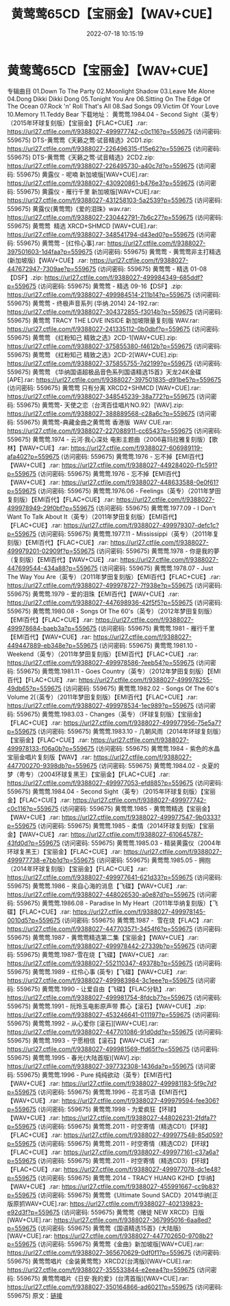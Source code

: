﻿---
title: 黄莺莺65CD【宝丽金】【WAV+CUE】
date: 2022-07-18 10:15:19
categories: 合集系列
tags: 华语中文
---
# 黄莺莺65CD【宝丽金】【WAV+CUE】

专辑曲目
01.Down To The
Party
02.Moonlight
Shadow
03.Leave Me Alone
04.Dong Dikki Dikki
Dong
05.Tonight You Are
06.Sitting On The Edge Of The
Ocean
07.Rock 'n' Roll That's
All
08.Sad Songs
09.Victim Of Your
Love
10.Memory
11.Teddy Bear
下载地址：
黄莺莺.1984.04 - Second Sight（英专）（2015年环球复刻版）【宝丽金】【FLAC+CUE】.rar:
https://url27.ctfile.com/f/9388027-499977742-c0c116?p=559675
(访问密码: 559675)
DTS-黄莺莺《天籁之莺·试音精选》2CD1.zip: https://url27.ctfile.com/f/9388027-226496315-f15e62?p=559675
(访问密码: 559675)
DTS-黄莺莺《天籁之莺·试音精选》2CD2.zip: https://url27.ctfile.com/f/9388027-226495730-a40c7d?p=559675
(访问密码: 559675)
黄露仪 - 呢喃 新加坡版[WAV+CUE].rar: https://url27.ctfile.com/f/9388027-430920861-b476e3?p=559675
(访问密码: 559675)
黄露仪 - 雁行千里 新加坡版[WAV+CUE].rar: https://url27.ctfile.com/f/9388027-431258103-5a2539?p=559675
(访问密码: 559675)
黄露仪(黄莺莺)《爱的泪珠》wav.rar: https://url27.ctfile.com/f/9388027-230442791-7b6c27?p=559675
(访问密码: 559675)
黄莺莺  精选 XRCD+SHMCD [WAV+CUE].rar: https://url27.ctfile.com/f/9388027-348541794-d43ed0?p=559675
(访问密码: 559675)
黄莺莺 - [红伶心事].rar: https://url27.ctfile.com/f/9388027-397501603-1d4faa?p=559675
(访问密码: 559675)
黄莺莺 - 黄莺莺非主打精选 (新加坡版)【WAV+CUE】.rar: https://url27.ctfile.com/f/9388027-447672947-7309ae?p=559675
(访问密码: 559675)
黄莺莺 - 精选 01-08【DSF】.zip: https://url27.ctfile.com/f/9388027-499984349-685ddf?p=559675
(访问密码: 559675)
黄莺莺 - 精选 09-16【DSF】.zip: https://url27.ctfile.com/f/9388027-499984514-211b14?p=559675
(访问密码: 559675)
黄莺莺 - 终极声音系列 (华纳.2014) 24-192.rar: https://url27.ctfile.com/f/9388027-304372855-f3014b?p=559675
(访问密码: 559675)
黄莺莺 TRACY THE LOVE INSIDE 新加坡限量复刻版 WAV.rar: https://url27.ctfile.com/f/9388027-241335112-0b0dbf?p=559675
(访问密码: 559675)
黄莺莺 《红粉知己 精致之选》2CD-1[WAV+CUE].zip: https://url27.ctfile.com/f/9388027-375855380-f4612b?p=559675
(访问密码: 559675)
黄莺莺 《红粉知己 精致之选》2CD-2[WAV+CUE].zip: https://url27.ctfile.com/f/9388027-375855755-7d2199?p=559675
(访问密码: 559675)
黄莺莺 《华纳国语超极品音色系列国语精选15首》天龙24K金碟[APE].rar: https://url27.ctfile.com/f/9388027-397501835-d91be5?p=559675
(访问密码: 559675)
黄莺莺 只有分离 XRCD2+SHMCD [WAV+CUE].rar: https://url27.ctfile.com/f/9388027-348545239-38a772?p=559675
(访问密码: 559675)
黄莺莺- 天使之恋（台湾百佳唱片NO.92）[WAV].zip: https://url27.ctfile.com/f/9388027-388889568-c28a6c?p=559675
(访问密码: 559675)
黄莺莺-典藏金曲之黄莺莺 香港版  WAV CUE.rar: https://url27.ctfile.com/f/9388027-227088911-cc6543?p=559675
(访问密码: 559675)
黄莺莺.1974 - 云河·我心深处 电影主题曲（2006喜玛拉雅复刻版）【歌林】【WAV+CUE】.rar: https://url27.ctfile.com/f/9388027-606989119-afa402?p=559675
(访问密码: 559675)
黄莺莺.1976 - 忘不掉【EMI百代】【WAV+CUE】.rar: https://url27.ctfile.com/f/9388027-449284020-f1c591?p=559675
(访问密码: 559675)
黄莺莺.1976 - 忘不掉【EMI百代】【WAV+CUE】.rar: https://url27.ctfile.com/f/9388027-448633588-0e0f61?p=559675
(访问密码: 559675)
黄莺莺.1976.06 - Feelings（英专）（2011年梦田复刻版）【EMI百代】【FLAC+CUE】.rar:
https://url27.ctfile.com/f/9388027-499978949-29f0bf?p=559675
(访问密码: 559675)
黄莺莺.1977.09 - I Don't Want To Talk About
It（英专）（2011年梦田复刻版）【EMI百代】【FLAC+CUE】.rar: https://url27.ctfile.com/f/9388027-499979307-defc1c?p=559675
(访问密码: 559675)
黄莺莺.1977.11 - Mississippi（英专）（2011年复刻版）【EMI百代】【FLAC+CUE】.rar:
https://url27.ctfile.com/f/9388027-499979201-02909f?p=559675
(访问密码: 559675)
黄莺莺.1978 - 你是我的夢 （复刻版）【EMI百代】【WAV+CUE】.rar: https://url27.ctfile.com/f/9388027-447699544-434a88?p=559675
(访问密码: 559675)
黄莺莺.1978.07 - Just The Way You
Are（英专）（2011年梦田复刻版）【EMI百代】【FLAC+CUE】.rar: https://url27.ctfile.com/f/9388027-499978727-7f938e?p=559675
(访问密码: 559675)
黄莺莺.1979 - 爱的泪珠【EMI百代】【WAV+CUE】.rar: https://url27.ctfile.com/f/9388027-447698936-42f5f5?p=559675
(访问密码: 559675)
黄莺莺.1980.08 - Songs Of The
60's（英专）（2012年梦田复刻版）【EMI百代】【FLAC+CUE】.rar: https://url27.ctfile.com/f/9388027-499978684-baeb3a?p=559675
(访问密码: 559675)
黄莺莺.1981 - 雁行千里【EMI百代】【WAV+CUE】.rar: https://url27.ctfile.com/f/9388027-449447889-eb348e?p=559675
(访问密码: 559675)
黄莺莺.1981.10 - Weekend（英专）（2011年梦田复刻版）【EMI百代】【FLAC+CUE】.rar:
https://url27.ctfile.com/f/9388027-499978586-7eeb54?p=559675
(访问密码: 559675)
黄莺莺.1981.11 - Goes Country（英专）（2012年梦田复刻版）【EMI百代】【FLAC+CUE】.rar:
https://url27.ctfile.com/f/9388027-499978255-49db65?p=559675
(访问密码: 559675)
黄莺莺.1982.02 - Songs Of The 60's Volume
2[（英专）（2011年梦田复刻版）【EMI百代】【FLAC+CUE】.rar: https://url27.ctfile.com/f/9388027-499978534-1ec989?p=559675
(访问密码: 559675)
黄莺莺.1983.03 - Changes（英专）（环球复刻版）【宝丽金】【FLAC+CUE】.rar: https://url27.ctfile.com/f/9388027-499977956-75e5a7?p=559675
(访问密码: 559675)
黄莺莺.1983.10 - 几朝风雨（2014年环球复刻版）【宝丽金】【FLAC+CUE】.rar: https://url27.ctfile.com/f/9388027-499978133-f06a0b?p=559675
(访问密码: 559675)
黄莺莺.1984 - 紫色的水晶 宝丽金唱片复刻版【WAV】.rar: https://url27.ctfile.com/f/9388027-447700270-9398db?p=559675
(访问密码: 559675)
黄莺莺.1984.02 - 炎夏的梦（粤专）（2004环球复黑王）【宝丽金】【FLAC+CUE】.rar: https://url27.ctfile.com/f/9388027-499977053-efd885?p=559675
(访问密码: 559675)
黄莺莺.1984.04 - Second Sight（英专）（2015年环球复刻版）【宝丽金】【FLAC+CUE】.rar:
https://url27.ctfile.com/f/9388027-499977742-c0c116?p=559675
(访问密码: 559675)
黄莺莺.1985 - 黄莺莺精选【宝丽金】【WAV+CUE】.rar: https://url27.ctfile.com/f/9388027-499977547-9b0333?p=559675
(访问密码: 559675)
黄莺莺.1985 - 柔情（2014环球复刻版）【宝丽金】【WAV+CUE】.rar: https://url27.ctfile.com/f/9388027-610645787-43fd0d?p=559675
(访问密码: 559675)
黄莺莺.1985.03 - 精装黄露仪（2004年环球复黑王）【宝丽金】【FLAC+CUE】.rar: https://url27.ctfile.com/f/9388027-499977738-e7bb1d?p=559675
(访问密码: 559675)
黄莺莺.1985.05 - 拥抱（2014年环球复刻版）【宝丽金】【FLAC+CUE】.rar: https://url27.ctfile.com/f/9388027-499977641-621d33?p=559675
(访问密码: 559675)
黄莺莺.1986 - 來自心海的消息【飞碟】【WAV+CUE】.rar: https://url27.ctfile.com/f/9388027-448026530-a0e87d?p=559675
(访问密码: 559675)
黄莺莺.1986.08 - Paradise In My Heart（2011年华纳复刻版）【飞碟】【FLAC+CUE】.rar:
https://url27.ctfile.com/f/9388027-499978145-0010d5?p=559675
(访问密码: 559675)
黄莺莺.1987 -  雪在烧【FLAC】.rar: https://url27.ctfile.com/f/9388027-447703571-3454f6?p=559675
(访问密码: 559675)
黄莺莺.1987 - 黄莺莺精选第二集【宝丽金】【WAV+CUE】.rar: https://url27.ctfile.com/f/9388027-499978442-27339b?p=559675
(访问密码: 559675)
黄莺莺.1987-雪在烧【飞碟】【WAV+CUE】.rar: https://url27.ctfile.com/f/9388027-552110347-49378b?p=559675
(访问密码: 559675)
黄莺莺.1989 - 红伶心事 (英专)【飞碟】【WAV+CUE】.rar: https://url27.ctfile.com/f/9388027-499983984-3c1eee?p=559675
(访问密码: 559675)
黄莺莺.1990 - 让爱自由【飞碟】【FLAC分轨】.rar: https://url27.ctfile.com/f/9388027-499981754-8fdcb7?p=559675
(访问密码: 559675)
黄莺莺.1991 - 阮玲玉电影原声带 葬心【滚石】【WAV+CUE】.zip: https://url27.ctfile.com/f/9388027-453246641-011197?p=559675
(访问密码: 559675)
黄莺莺.1992 - 从心爱你 [滚石][WAV+CUE].rar: https://url27.ctfile.com/f/9388027-447701086-91d0dd?p=559675
(访问密码: 559675)
黄莺莺.1993 - 宁愿相信【滚石】【WAV+CUE】.rar: https://url27.ctfile.com/f/9388027-499981569-ffd65f?p=559675
(访问密码: 559675)
黄莺莺.1995 - 春光(大陆首版)[WAV].zip: https://url27.ctfile.com/f/9388027-397732308-1436da?p=559675
(访问密码: 559675)
黄莺莺.1996 - Pure 纯纯欲动（英专）【EMI百代】【WAV+CUE】.rar: https://url27.ctfile.com/f/9388027-499981183-5f9c7d?p=559675
(访问密码: 559675)
黄莺莺.1996 - 花言巧语【EMI百代】【WAV+CUE】.rar: https://url27.ctfile.com/f/9388027-499979594-fee306?p=559675
(访问密码: 559675)
黄莺莺.1998 - 为爱疯狂【环球】【WAV+CUE】.rar: https://url27.ctfile.com/f/9388027-448026231-2fdfa7?p=559675
(访问密码: 559675)
黄莺莺.2011 - 时空寄情（精选CD1）【环球】【FLAC+CUE】.rar: https://url27.ctfile.com/f/9388027-499977548-85d059?p=559675
(访问密码: 559675)
黄莺莺.2011 - 时空寄情（精选CD2）【环球】【FLAC+CUE】.rar: https://url27.ctfile.com/f/9388027-499977161-c37a6a?p=559675
(访问密码: 559675)
黄莺莺.2011 - 时空寄情（精选CD3）【环球】【FLAC+CUE】.rar: https://url27.ctfile.com/f/9388027-499977078-dc1e48?p=559675
(访问密码: 559675)
黄莺莺.2014 - TRACY HUANG K2HD【华纳】【WAV+CUE】.rar: https://url27.ctfile.com/f/9388027-455991667-cc9b83?p=559675
(访问密码: 559675)
黄莺莺《Ultimate Sound SACD》2014华纳[正版原抓WAV+CUE].rar: https://url27.ctfile.com/f/9388027-402139823-e92d3f?p=559675
(访问密码: 559675)
黄莺莺《赌徒 NEW XRCD》日版[WAV+CUE].rar: https://url27.ctfile.com/f/9388027-367995016-6aa8ed?p=559675
(访问密码: 559675)
黄莺莺《国语精选15首》(大陆版)[WAV+CUE].rar: https://url27.ctfile.com/f/9388027-447702650-9708b2?p=559675
(访问密码: 559675)
黄莺莺《金曲》新加坡版[WAV+CUE].rar: https://url27.ctfile.com/f/9388027-365670629-0df0f1?p=559675
(访问密码: 559675)
黄莺莺唱片《金装黄莺莺》XRCD2(台湾版)[WAV+CUE].rar: https://url27.ctfile.com/f/9388027-355533844-e2eea4?p=559675
(访问密码: 559675)
黄莺莺唱片《日安·我的爱》(台湾首版)[WAV+CUE].rar: https://url27.ctfile.com/f/9388027-350164866-ad6021?p=559675
(访问密码: 559675)
原文：[链接](https://blog.sina.com.cn/s/blog_1647c7e7601030yf2.html)
